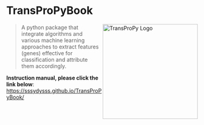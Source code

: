 # TransProPyBook
<img src="TransProPy_logo.png" alt="TransProPy Logo" width="250" height="250" align="right">

> A python package that integrate algorithms and various machine learning approaches to extract features (genes) effective for classification and attribute them accordingly.

**Instruction manual, please click the link below**:
https://sssydysss.github.io/TransProPyBook/